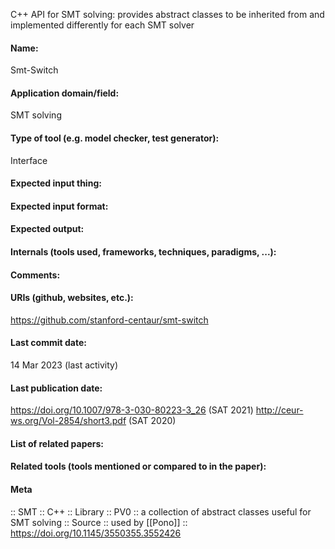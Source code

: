 C++ API for SMT solving: provides abstract classes to be inherited from and implemented differently for each SMT solver

#### Name:
Smt-Switch

#### Application domain/field:
SMT solving

#### Type of tool (e.g. model checker, test generator):
Interface

#### Expected input thing:

#### Expected input format:

#### Expected output:

#### Internals (tools used, frameworks, techniques, paradigms, ...):

#### Comments:

#### URIs (github, websites, etc.):
https://github.com/stanford-centaur/smt-switch

#### Last commit date:
14 Mar 2023 (last activity)

#### Last publication date:
https://doi.org/10.1007/978-3-030-80223-3_26 (SAT 2021)
http://ceur-ws.org/Vol-2854/short3.pdf (SAT 2020)

#### List of related papers:

#### Related tools (tools mentioned or compared to in the paper):

#### Meta
:: SMT
:: C++
:: Library
:: PV0 :: a collection of abstract classes useful for SMT solving
:: Source :: used by [[Pono]] :: https://doi.org/10.1145/3550355.3552426
